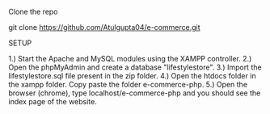 ﻿Clone the repo 

git clone https://github.com/Atulgupta04/e-commerce.git

SETUP

1.) Start the Apache and MySQL modules using the XAMPP controller.
2.) Open the phpMyAdmin and create a database "lifestylestore". 
3.) Import the lifestylestore.sql file present in the zip folder.
4.) Open the htdocs folder in the xampp folder. Copy paste the folder e-commerce-php.
5.) Open the browser (chrome), type localhost/e-commerce-php and you should see the index page of the website.

